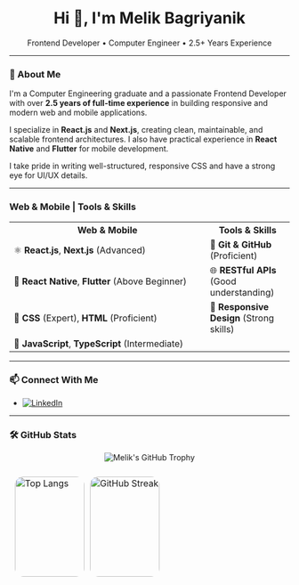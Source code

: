 <h1 align="center">Hi 👋, I'm Melik Bagriyanik</h1>

<p align="center">
Frontend Developer • Computer Engineer • 2.5+ Years Experience
</p>

---

### 💼 About Me

I'm a Computer Engineering graduate and a passionate Frontend Developer with over **2.5 years of full-time experience** in building responsive and modern web and mobile applications.

I specialize in **React.js** and **Next.js**, creating clean, maintainable, and scalable frontend architectures. I also have practical experience in **React Native** and **Flutter** for mobile development.

I take pride in writing well-structured, responsive CSS and have a strong eye for UI/UX details.

---

### Web & Mobile | Tools & Skills

<table style="width:100%">
  <tr>
    <th style="width:70%">Web & Mobile</th>
    <th style="width:100%">Tools & Skills</th>
  </tr>
  <tr>
    <td>⚛️ <strong>React.js</strong>, <strong>Next.js</strong> (Advanced)</td>
    <td>🔧 <strong>Git & GitHub</strong> (Proficient)</td>
  </tr>
  <tr>
    <td>📱 <strong>React Native</strong>, <strong>Flutter</strong> (Above Beginner)</td>
    <td>🌐 <strong>RESTful APIs</strong> (Good understanding)</td>
  </tr>
  <tr>
    <td>🎨 <strong>CSS</strong> (Expert), <strong>HTML</strong> (Proficient)</td>
    <td>📱 <strong>Responsive Design</strong> (Strong skills)</td>
  </tr>
  <tr>
    <td>🧠 <strong>JavaScript</strong>, <strong>TypeScript</strong> (Intermediate)</td>
    <td></td>
  </tr>
</table>


---

### 📫 Connect With Me

- 
  <a href="https://www.linkedin.com/in/melik-ba%C4%9Fr%C4%B1yan%C4%B1k-0453b2217/" target="_blank" rel="noopener noreferrer">
    <img src="https://img.shields.io/badge/LinkedIn-blue?logo=linkedin&logoColor=white" alt="LinkedIn" />
  </a>


---

### 🛠️ GitHub Stats

<p align="center">
  <img src="https://github-profile-trophy.vercel.app/?username=melik-bagriyanik&theme=radical" alt="Melik's GitHub Trophy" />
</p>
<table style="width: 100%; max-width: 1000px; table-layout: fixed; border-collapse: separate; border-spacing: 10px; border: none;">
  <tr style="border: none;">
    <td style="width: 50%; padding: 0; border: none;">
      <img
        src="https://github-readme-stats.vercel.app/api/top-langs/?username=melik-bagriyanik&theme=dark&hide_border=true&include_all_commits=false&count_private=false&layout=compact"
        alt="Top Langs"
        style="width: 100%; height: 180px; border-radius: 15px; object-fit: cover; display: block;"
      />
    </td>
    <td style="width: 50%; padding: 0; border: none;">
      <a href="https://github.com/melik-bagriyanik" target="_blank" rel="noopener noreferrer" style="display: block; width: 100%; height: 180px;">
        <img
          src="https://streak-stats.demolab.com?user=melik-bagriyanik&theme=dark&hide_border=true&border_radius=15&locale=tr&date_format=j%20M%5B%20Y%5D&card_width=500"
          alt="GitHub Streak"
          style="width: 100%; height: 180px; border-radius: 15px; object-fit: cover; display: block;"
        />
      </a>
    </td>
  </tr>
</table>









